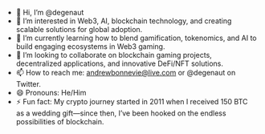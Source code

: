 - 👋 Hi, I’m @degenaut
- 👀 I’m interested in Web3, AI, blockchain technology, and creating scalable solutions for global adoption.
- 🌱 I’m currently learning how to blend gamification, tokenomics, and AI to build engaging ecosystems in Web3 gaming.
- 💞️ I’m looking to collaborate on blockchain gaming projects, decentralized applications, and innovative DeFi/NFT solutions.
- 📫 How to reach me: andrewbonnevie@live.com or @degenaut on Twitter.
- 😄 Pronouns: He/Him
- ⚡ Fun fact: My crypto journey started in 2011 when I received 150 BTC as a wedding gift—since then, I’ve been hooked on the endless possibilities of blockchain.

<!---
degenaut/degenaut is a ✨ special ✨ repository because its `README.md` (this file) appears on your GitHub profile.
You can click the Preview link to take a look at your changes.
--->
